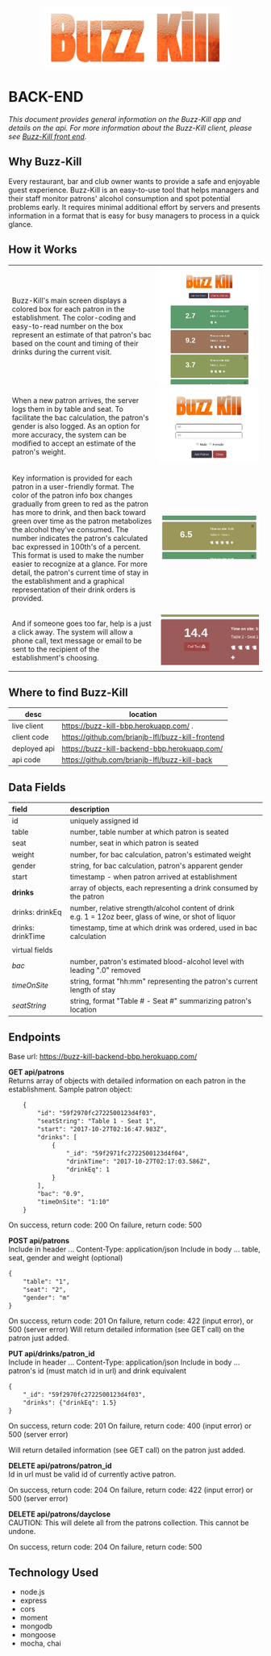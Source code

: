 <p align="center"><img src="/img/logo.jpg" height="120" /></p>
<h1>BACK-END</h1>
<p><em>This document provides general information on the Buzz-Kill app and details on the api.  For more information about the Buzz-Kill client, please see <a href="https://github.com/jackseabolt/buzz-kill-frontend/blob/master/README.md">Buzz-Kill front end</a>.</em></p>


Why Buzz-Kill
-------------
Every restaurant, bar and club owner wants to provide a safe and enjoyable guest experience.  Buzz-Kill is an easy-to-use tool that helps managers and their staff monitor patrons' alcohol consumption and spot potential problems early.  It requires minimal additional effort by servers and presents information in a format that is easy for busy managers to process in a quick glance.

How it Works
------------
<table layout="fixed">
  <tr>
    <td width="55%">
      <p>Buzz-Kill's main screen displays a colored box for each patron in the establishment.  The color-coding and easy-to-read number on the box represent an estimate of that patron's bac based on the count and timing of their drinks during the current visit.</p>
    </td>
    <td width = "40%">
      <img src="/img/buzz-kill-main.png" max-height="240px" width="auto">
    </td>
  </tr>
  <tr>
    <td>
      <p>When a new patron arrives, the server logs them in by table and seat.  To facilitate the bac calculation, the patron's gender is also logged.  As an option for more accuracy, the system can be modified to accept an estimate of the patron's weight.</p>
    </td>
    <td>
      <img src="/img/buzz-kill-addpatron.png" max-height="240px" witdh="auto">
    </td>
  </tr>
  <tr>
    <td>
      <p>Key information is provided for each patron in a user-friendly format.  The color of the patron info box changes gradually from green to red as the patron has more to drink, and then back toward green over time as the patron metabolizes the alcohol they've consumed.  The number indicates the patron's calculated bac expressed in 100th's of a percent.  This format is used to make the number easier to recognize at a glance.  For more detail, the patron's current time of stay in the establishment and a graphical representation of their drink orders is provided.</p>
    </td>
    <td>
      <img src="/img/buzz-kill-patrondet.png" max-height="240px" witdh="auto">
    </td>
  </tr>
  <tr>
    <td>
      <p>And if someone goes too far, help is a just a click away.  The system will allow a phone call, text message or email to be sent to the recipient of the establishment's choosing.</p>
    </td>
    <td>
      <img src="/img/buzz-kill-patronemergency.png" max-height="240px" witdh="auto">
    </td>
  </tr>
</table>

Where to find Buzz-Kill
------

|          **desc**        |                   **location**                                          |
|--------------------------|-------------------------------------------------------------------------|
|live client               |   https://buzz-kill-bbp.herokuapp.com/             .                    |
|client code               |   https://github.com/brianjb-lfl/buzz-kill-frontend                     |
|deployed api              |   https://buzz-kill-backend-bbp.herokuapp.com/                          |
|api code                  |   https://github.com/brianjb-lfl/buzz-kill-back                         | 

Data Fields
------

|  **field**          |         **description**                                                      |
|:--------------------|:-----------------------------------------------------------------------------|
|  id                 |  uniquely assigned id                                                        |
|  table              |  number, table number at which patron is seated                              |
|  seat               |  number, seat in which patron is seated                                      |
|  weight             |  number, for bac calculation, patron's estimated weight                      |
|  gender             |  string, for bac calculation, patron's apparent gender                       |
|  start              |  timestamp - when patron arrived at establishment                            |
|  **drinks**         |  array of objects, each representing a drink consumed by the patron          |
|  drinks: drinkEq    |  number, relative strength/alcohol content of drink<br>e.g. 1 = 12oz beer, glass of wine, or shot of liquor
|  drinks: drinkTime  |  timestamp, time at which drink was ordered, used in bac calculation         |
|                     |                                                                              |
|  virtual fields     |                                                                              |
|  *bac*              |  number, patron's estimated blood-alcohol level with leading ".0" removed    |
|  *timeOnSite*       |  string, format "hh:mm" representing the patron's current length of stay     |
|  *seatString*       |  string, format "Table # - Seat #" summarizing patron's location             |


Endpoints
------
Base url:  https://buzz-kill-backend-bbp.herokuapp.com/

**GET api/patrons**<br>
Returns array of objects with detailed information on each patron in the establishment.  Sample patron object:
```    
    {
        "id": "59f2970fc2722500123d4f03",
        "seatString": "Table 1 - Seat 1",
        "start": "2017-10-27T02:16:47.983Z",
        "drinks": [
            {
                "_id": "59f2971fc2722500123d4f04",
                "drinkTime": "2017-10-27T02:17:03.586Z",
                "drinkEq": 1
            }
        ],
        "bac": "0.9",
        "timeOnSite": "1:10"
    }
```
On success, return code: 200
On failure, return code: 500


**POST api/patrons**<br>
Include in header ...  Content-Type:  application/json
Include in body ... table, seat, gender and weight (optional)


```
{
	"table": "1",
	"seat": "2",
	"gender": "m"
}
```
On success, return code: 201
On failure, return code: 422 (input error), or 500 (server error)
Will return detailed information (see GET call) on the patron just added.


**PUT api/drinks/patron_id**<br>
Include in header ...  Content-Type:  application/json
Include in body ... patron's id (must match id in url) and drink equivalent

```
{
	"_id": "59f2970fc2722500123d4f03",
	"drinks": {"drinkEq": 1.5}
}
```
On success, return code: 201
On failure, return code: 400 (input error) or 500 (server error)

Will return detailed information (see GET call) on the patron just added.


**DELETE api/patrons/patron_id**<br>
Id in url must be valid id of currently active patron.

On success, return code: 204
On failure, return code: 422 (input error) or 500 (server error)

**DELETE api/patrons/dayclose**<br>
CAUTION:  This will delete all from the patrons collection.  This cannot be undone.

On success, return code: 204
On failure, return code: 500

Technology Used
------
* node.js
* express
* cors
* moment
* mongodb
* mongoose
* mocha, chai
